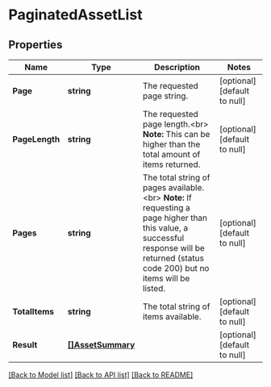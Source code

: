# PaginatedAssetList

## Properties
Name | Type | Description | Notes
------------ | ------------- | ------------- | -------------
**Page** | **string** | The requested page string. | [optional] [default to null]
**PageLength** | **string** | The requested page length.&lt;br&gt; **Note:** This can be higher than the total amount of items returned.  | [optional] [default to null]
**Pages** | **string** | The total string of pages available.&lt;br&gt; **Note:** If requesting a page higher than this value, a successful response will be returned (status code 200) but no items will be listed.  | [optional] [default to null]
**TotalItems** | **string** | The total string of items available. | [optional] [default to null]
**Result** | [**[]AssetSummary**](AssetSummary.md) |  | [optional] [default to null]

[[Back to Model list]](../README.md#documentation-for-models) [[Back to API list]](../README.md#documentation-for-api-endpoints) [[Back to README]](../README.md)

